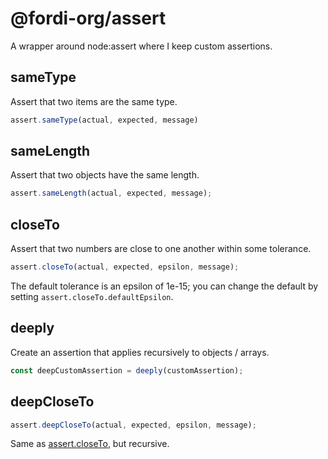 # @fordi-org/assert

A wrapper around node:assert where I keep custom assertions.

## sameType

Assert that two items are the same type.

```javascript
assert.sameType(actual, expected, message)
```


## sameLength

Assert that two objects have the same length.

```javascript
assert.sameLength(actual, expected, message);
```

## closeTo

Assert that two numbers are close to one another within some tolerance.

```javascript
assert.closeTo(actual, expected, epsilon, message);
```

The default tolerance is an epsilon of 1e-15; you can change the default by setting `assert.closeTo.defaultEpsilon`.

## deeply

Create an assertion that applies recursively to objects / arrays.

```javascript
const deepCustomAssertion = deeply(customAssertion);
```

## deepCloseTo

```javascript
assert.deepCloseTo(actual, expected, epsilon, message);
```

Same as [assert.closeTo](#closeTo), but recursive.
